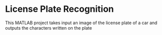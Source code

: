 # License Plate Recognition

This MATLAB project takes input an image of the license plate of a car and outputs the characters written on the plate